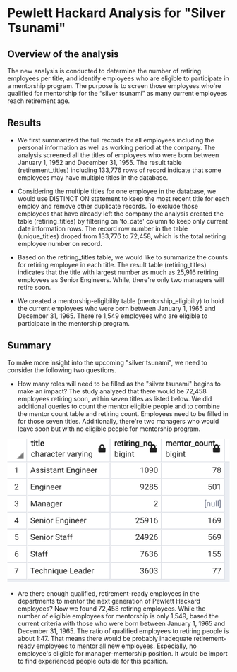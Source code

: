 # Pewlett Hackard Analysis for "Silver Tsunami"

## Overview of the analysis
The new analysis is conducted to determine the number of retiring employees per title, and identify employees who are eligible to participate in a mentorship program. The purpose is to screen those employees who're qualified for mentorship for the “silver tsunami” as many current employees reach retirement age.

## Results
- We first summarized the full records for all employees including the personal information as well as working period at the company. The analysis screened all the titles of employees who were born between January 1, 1952 and December 31, 1955. The result table (retirement_titles) including 133,776 rows of record indicate that some employees may have multiple titles in the database.

- Considering the multiple titles for one employee in the database, we would use DISTINCT ON statement to keep the most recent title for each employ and remove other duplicate records. To exclude those employees that have already left the company the analysis created the table (retiring_titles) by filtering on 'to_date' column to keep only current date information rows. The record row number in the table (unique_titles) droped from 133,776 to 72,458, which is the total retiring employee number on record.

- Based on the retiring_titles table, we would like to summarize the counts for retiring employee in each title. The result table (retiring_titles) indicates that the title with largest number as much as 25,916 retiring employees as Senior Engineers. While, there're only two managers will retire soon.

- We created a mentorship-eligibility table (mentorship_eligibilty) to hold the current employees who were born between January 1, 1965 and December 31, 1965. There're 1,549 employees who are eligible to participate in the mentorship program. 


## Summary
To make more insight into the upcoming "silver tsunami", we need to consider the following two questions.
- How many roles will need to be filled as the "silver tsunami" begins to make an impact?
The study analyzed that there would be 72,458 employees retiring soon, within seven titles as listed below. We did additional queries to count the mentor eligible people and to combine the mentor count table and retiring count. Employees need to be filled in for those seven titles. Additionally, there're two managers who would leave soon but with no eligible people for mentorship program.

![T1_retiring_titles](https://github.com/hankai26/Pewlett-Hackard-Analysis/blob/main/Data/F1_retiring_mentor_count.png)

- Are there enough qualified, retirement-ready employees in the departments to mentor the next generation of Pewlett Hackard employees?
Now we found 72,458 retiring employees. While the number of eligible employees for mentorship is only 1,549, based the current criteria with 
those who were born between January 1, 1965 and December 31, 1965. The ratio of qualified employees to retiring people is about 1:47. That means there would be probably inadequate retirement-ready employees to mentor all new employees. Especially, no employee's eligible for manager-mentorship position. It would be import to find experienced people outside for this position.

